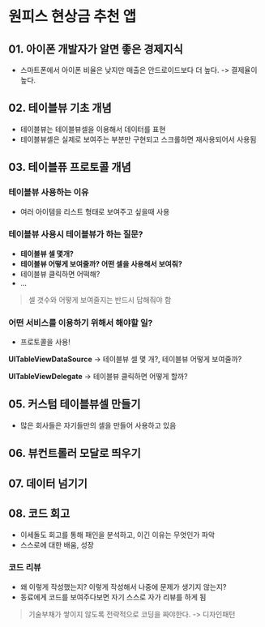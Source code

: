# 원피스 현상금 추천 앱

## 01. 아이폰 개발자가 알면 좋은 경제지식

- 스마트폰에서 아이폰 비율은 낮지만 매출은 안드로이드보다 더 높다. -> 결제율이 높다.



## 02. 테이블뷰 기초 개념

- 테이블뷰는 테이블뷰셀을 이용해서 데이터를 표현
- 테이블뷰셀은 실제로 보여주는 부분만 구현되고 스크롤하면 재사용되어서 사용됨



## 03. 테이블퓨 프로토콜 개념

### 테이블뷰 사용하는 이유

- 여러 아이템을 리스트 형태로 보여주고 싶을때 사용



### 테이블뷰 사용시 테이블뷰가 하는 질문?

- **테이블뷰 셀 몇개?**
- **테이블뷰 어떻게 보여줄까? 어떤 셀을 사용해서 보여줘?**
- 테이블뷰 클릭하면 어떡해?
- ...

> 셀 갯수와 어떻게 보여줄지는 반드시 답해줘야 함



### 어떤 서비스를 이용하기 위해서 해야할 일?

- 프로토콜을 사용!

**UITableViewDataSource** -> 테이블뷰 셀 몇 개?, 테이블뷰 어떻게 보여줄까?

**UITableViewDelegate** -> 테이블뷰 클릭하면 어떻게 할까?



## 05. 커스텀 테이블뷰셀 만들기

- 많은 회사들은 자기들만의 셀을 만들어 사용하고 있음



## 06. 뷰컨트롤러 모달로 띄우기



## 07. 데이터 넘기기



## 08. 코드 회고

- 이세돌도 회고를 통해 패인을 분석하고, 이긴 이유는 무엇인가 파악
- 스스로에 대한 배움, 성장



### 코드 리뷰

- 왜 이렇게 작성했는지? 이렇게 작성해서 나중에 문제가 생기지 않는지?
- 동료에게 코드를 보여주다보면 자기 스스로 자가 리뷰를 하게 됨



> 기술부채가 쌓이지 않도록 전략적으로 코딩을 짜야한다. -> 디자인패턴